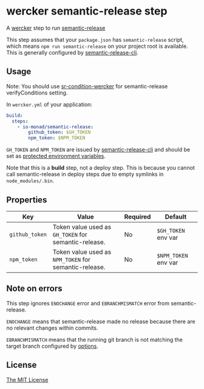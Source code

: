 # wercker semantic-release step

A [wercker](http://wercker.com/) step to run [semantic-release](https://github.com/semantic-release/semantic-release)

This step assumes that your `package.json` has `semantic-release` script, which means `npm run semantic-release` on your project root is available. This is generally configured by [semantic-release-cli](https://github.com/semantic-release/cli).

## Usage

Note: You should use [sr-condition-wercker](https://github.com/io-monad/sr-condition-wercker) for semantic-release verifyConditions setting.

In `wercker.yml` of your application:

```yaml
build:
  steps:
    - io-monad/semantic-release:
        github_token: $GH_TOKEN
        npm_token: $NPM_TOKEN
```

`GH_TOKEN` and `NPM_TOKEN` are issued by [semantic-release-cli](https://github.com/semantic-release/cli) and should be set as [protected environment variables](http://devcenter.wercker.com/docs/environment-variables/protected-variables.html).

Note that this is a **build** step, not a deploy step. This is because you cannot call semantic-release in deploy steps due to empty symlinks in `node_modules/.bin`.

## Properties

| Key | Value | Required | Default |
| --- | ----- | -------- | ------- |
| `github_token` | Token value used as `GH_TOKEN` for semantic-release. | No | `$GH_TOKEN` env var |
| `npm_token` | Token value used as `NPM_TOKEN` for semantic-release. | No | `$NPM_TOKEN` env var |

## Note on errors

This step ignores `ENOCHANGE` error and `EBRANCHMISMATCH` error from semantic-release.

`ENOCHANGE` means that semantic-release made no release because there are no relevant changes within commits.

`EBRANCHMISMATCH` means that the running git branch is not matching the target branch configured by [options](https://github.com/semantic-release/semantic-release#options).

## License

[The MIT License](LICENSE)
